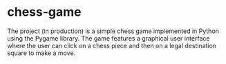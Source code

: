 # chess-game
The project (in production) is a simple chess game implemented in Python using the Pygame library. The game features a graphical user interface where the user can click on a chess piece and then on a legal destination square to make a move.

